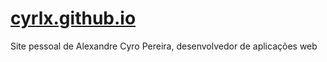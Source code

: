 # [cyrlx.github.io](https://cyrlx.github.io)
Site pessoal de Alexandre Cyro Pereira, desenvolvedor de aplicações web
